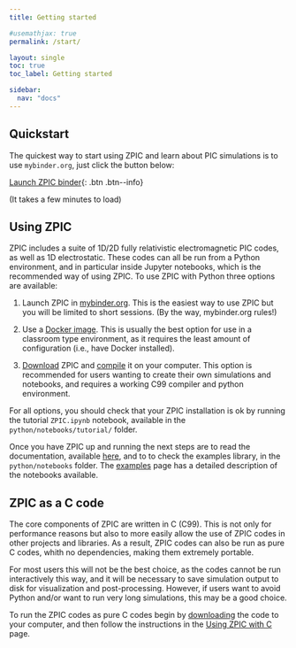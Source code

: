 ```yaml
---
title: Getting started

#usemathjax: true
permalink: /start/

layout: single
toc: true
toc_label: Getting started

sidebar:
  nav: "docs"
---
```


## Quickstart

The quickest way to start using ZPIC and learn about PIC simulations is to use `mybinder.org`, just click the button below:

[<i class="fas fa-cloud" aria-hidden="true"></i>  Launch ZPIC binder](https://mybinder.org/v2/gh/ricardo-fonseca/zpic/HEAD?urlpath=/lab/tree/python/notebooks/README.ipynb){: .btn .btn--info}

(It takes a few minutes to load)

## Using ZPIC

ZPIC includes a suite of 1D/2D fully relativistic electromagnetic PIC codes, as well as 1D electrostatic. These codes can all be run from a Python environment, and in particular inside Jupyter notebooks, which is the recommended way of using ZPIC. To use ZPIC with Python three options are available:

1. Launch ZPIC in [mybinder.org](https://mybinder.org/v2/gh/ricardo-fonseca/zpic/HEAD?urlpath=/lab/tree/python/notebooks/README.ipynb). This is the easiest way to use ZPIC but you will be limited to short sessions. (By the way, mybinder.org rules!)

2. Use a [Docker image](docker). This is usually the best option for use in a classroom type environment, as it requires the least amount of configuration (i.e., have Docker installed).

3. [Download](download) ZPIC and [compile](compile) it on your computer. This option is recommended for users wanting to create their own simulations and notebooks, and requires a working C99 compiler and python environment.

For all options, you should check that your ZPIC installation is ok by running the tutorial `ZPIC.ipynb` notebook, available in the `python/notebooks/tutorial/` folder.

Once you have ZPIC up and running the next steps are to read the documentation, available [here](../documentation/python), and to to check the examples library, in the `python/notebooks` folder. The [examples](../examples) page has a detailed description of the notebooks available.

## ZPIC as a C code

The core components of ZPIC are written in C (C99). This is not only for performance reasons but also to more easily allow the use of ZPIC codes in other projects and libraries. As a result, ZPIC codes can also be run as pure C codes, whith no dependencies, making them extremely portable.

For most users this will not be the best choice, as the codes cannot be run interactively this way, and it will be necessary to save simulation output to disk for visualization and post-processing. However, if users want to avoid Python and/or want to run very long simulations, this may be a good choice.

To run the ZPIC codes as pure C codes begin by [downloading](download) the code to your computer, and then follow the instructions in the [Using ZPIC with C](../documentation/c) page.
